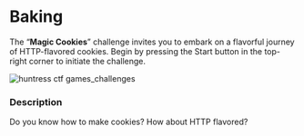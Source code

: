 # Baking

The “**Magic Cookies**” challenge invites you to embark on a flavorful journey of HTTP-flavored cookies. Begin by pressing the Start button in the top-right corner to initiate the challenge.

![huntress ctf games_challenges](https://github.com/aashutoshlodhi/Huntress_CTF/assets/66505006/bd577299-edf2-4ea5-a779-5f8d243d51f4)

### Description

Do you know how to make cookies? How about HTTP flavored?
